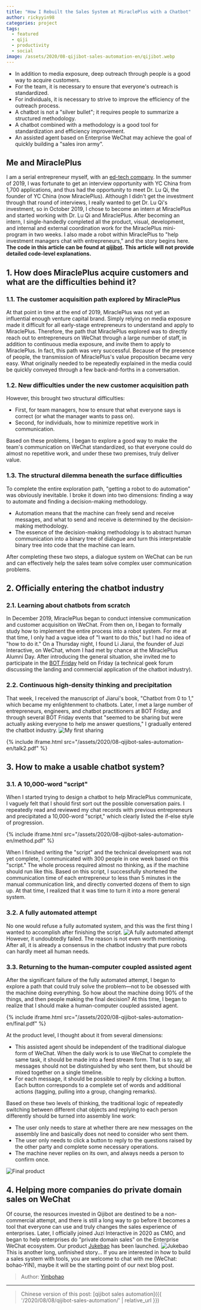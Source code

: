 ```yaml
---
title: "How I Rebuilt the Sales System at MiraclePlus with a Chatbot"
author: rickyyin98
categories: project
tags:
  - featured
  - qiji
  - productivity
  - social
image: /assets/2020/08-qijibot-sales-automation-en/qijibot.webp
---
```


- In addition to media exposure, deep outreach through people is a good way to acquire customers.
- For the team, it is necessary to ensure that everyone's outreach is standardized.
- For individuals, it is necessary to strive to improve the efficiency of the outreach process.
- A chatbot is not a "silver bullet"; it requires people to summarize a structured methodology.
- A chatbot combined with a methodology is a good tool for standardization and efficiency improvement.
- An assisted agent based on Enterprise WeChat may achieve the goal of quickly building a "sales iron army".

## Me and MiraclePlus

I am a serial entrepreneur myself, with an [ed-tech company](www.phaedoclasses.com). In the summer of 2019, I was fortunate to get an interview opportunity with YC China from 1,700 applications, and thus had the opportunity to meet Dr. Lu Qi, the founder of YC China (now MiraclePlus).
Although I didn't get the investment through that round of interviews, I really wanted to get Dr. Lu Qi's investment, so in October 2019, I chose to become an intern at MiraclePlus and started working with Dr. Lu Qi and MiraclePlus.
After becoming an intern, I single-handedly completed all the product, visual, development, and internal and external coordination work for the MiraclePlus mini-program in two weeks. I also made a robot within MiraclePlus to "help investment managers chat with entrepreneurs," and the story begins here.
**The code in this article can be found at [qijibot](www.github.com/juzibot/qijibot). This article will not provide detailed code-level explanations.**

## 1. How does MiraclePlus acquire customers and what are the difficulties behind it?

### 1.1. The customer acquisition path explored by MiraclePlus

At that point in time at the end of 2019, MiraclePlus was not yet an influential enough venture capital brand. Simply relying on media exposure made it difficult for all early-stage entrepreneurs to understand and apply to MiraclePlus.
Therefore, the path that MiraclePlus explored was to directly reach out to entrepreneurs on WeChat through a large number of staff, in addition to continuous media exposure, and invite them to apply to MiraclePlus.
In fact, this path was very successful. Because of the presence of people, the transmission of MiraclePlus's value proposition became very easy. What originally needed to be repeatedly explained in the media could be quickly conveyed through a few back-and-forths in a conversation.

### 1.2. New difficulties under the new customer acquisition path

However, this brought two structural difficulties:

- First, for team managers, how to ensure that what everyone says is correct (or what the manager wants to pass on).
- Second, for individuals, how to minimize repetitive work in communication.

Based on these problems, I began to explore a good way to make the team's communication on WeChat standardized, so that everyone could do almost no repetitive work, and under these two premises, truly deliver value.

### 1.3. The structural dilemma beneath the surface difficulties

To complete the entire exploration path, "getting a robot to do automation" was obviously inevitable. I broke it down into two dimensions: finding a way to automate and finding a decision-making methodology.

- Automation means that the machine can freely send and receive messages, and what to send and receive is determined by the decision-making methodology.
- The essence of the decision-making methodology is to abstract human communication into a binary tree of dialogue and turn this interpretable binary tree into code that the machine can learn.

After completing these two steps, a dialogue system on WeChat can be run and can effectively help the sales team solve complex user communication problems.

## 2. Officially entering the chatbot industry

### 2.1. Learning about chatbots from scratch

In December 2019, MiraclePlus began to conduct intensive communication and customer acquisition on WeChat. From then on, I began to formally study how to implement the entire process into a robot system.
For me at that time, I only had a vague idea of "I want to do this," but I had no idea of "how to do it."
On a Thursday night, I found Li Jiarui, the founder of Juzi Interactive, on WeChat, whom I had met by chance at the MiraclePlus Alumni Day. After introducing the general situation, she invited me to participate in the [BOT Friday](bot5.ml) held on Friday (a technical geek forum discussing the landing and commercial application of the chatbot industry).

### 2.2. Continuous high-density thinking and precipitation

That week, I received the manuscript of Jiarui's book, "Chatbot from 0 to 1," which became my enlightenment to chatbots.
Later, I met a large number of entrepreneurs, engineers, and chatbot practitioners at BOT Friday, and through several BOT Friday events that "seemed to be sharing but were actually asking everyone to help me answer questions," I gradually entered the chatbot industry.
![My first sharing](/assets/2020/08-qijibot-sales-automation-en/talk1.webp)

{% include iframe.html src="/assets/2020/08-qijibot-sales-automation-en/talk2.pdf" %}

## 3. How to make a usable chatbot system?

### 3.1. A 10,000-word "script"

When I started trying to design a chatbot to help MiraclePlus communicate, I vaguely felt that I should first sort out the possible conversation pairs.
I repeatedly read and reviewed my chat records with previous entrepreneurs and precipitated a 10,000-word "script," which clearly listed the if-else style of progression.

{% include iframe.html src="/assets/2020/08-qijibot-sales-automation-en/method.pdf" %}

When I finished writing the "script" and the technical development was not yet complete, I communicated with 300 people in one week based on this "script." The whole process required almost no thinking, as if the machine should run like this.
Based on this script, I successfully shortened the communication time of each entrepreneur to less than 5 minutes in the manual communication link, and directly converted dozens of them to sign up.
At that time, I realized that it was time to turn it into a more general system.

### 3.2. A fully automated attempt

No one would refuse a fully automated system, and this was the first thing I wanted to accomplish after finishing the script.
![A fully automated attempt](/assets/2020/08-qijibot-sales-automation-en/first.webp)
However, it undoubtedly failed. The reason is not even worth mentioning. After all, it is already a consensus in the chatbot industry that pure robots can hardly meet all human needs.

### 3.3. Returning to the human-computer coupled assisted agent

After the significant failure of the fully automated attempt, I began to explore a path that could truly solve the problem—not to be obsessed with the machine doing everything. So how about the machine doing 90% of the things, and then people making the final decision?
At this time, I began to realize that I should make a human-computer coupled assisted agent.

{% include iframe.html src="/assets/2020/08-qijibot-sales-automation-en/final.pdf" %}

At the product level, I thought about it from several dimensions:

- This assisted agent should be independent of the traditional dialogue form of WeChat. When the daily work is to use WeChat to complete the same task, it should be made into a feed stream form. That is to say, all messages should not be distinguished by who sent them, but should be mixed together on a single timeline.
- For each message, it should be possible to reply by clicking a button. Each button corresponds to a complete set of words and additional actions (tagging, pulling into a group, changing remarks).

Based on these two levels of thinking, the traditional logic of repeatedly switching between different chat objects and replying to each person differently should be turned into assembly line work:

- The user only needs to stare at whether there are new messages on the assembly line and basically does not need to consider who sent them.
- The user only needs to click a button to reply to the questions raised by the other party and complete some necessary operations.
- The machine never replies on its own, and always needs a person to confirm once.

![Final product](/assets/2020/08-qijibot-sales-automation-en/qijibot.webp)

## 4. Helping more companies do private domain sales on WeChat

Of course, the resources invested in Qijibot are destined to be a non-commercial attempt, and there is still a long way to go before it becomes a tool that everyone can use and truly changes the sales experience of enterprises.
Later, I officially joined Juzi Interactive in 2020 as CMO, and began to help enterprises do "private domain sales" on the Enterprise WeChat ecosystem. Our product [Jukebao](qiwei.juzibot.com) has been launched.
![Jukebao](/assets/2020/08-qijibot-sales-automation-en/jukebao.webp)
This is another long, unfinished story...
If you are interested in how to build a sales system with tools, you are welcome to chat with me (WeChat: bohao-YIN), maybe it will be the starting point of our next blog post.

> Author: [Yinbohao](https://github.com/rickyyin98/)

---

> Chinese version of this post: [qijibot sales automation]({{ '/2020/08/08/qijibot-sales-automation/' | relative_url }})
